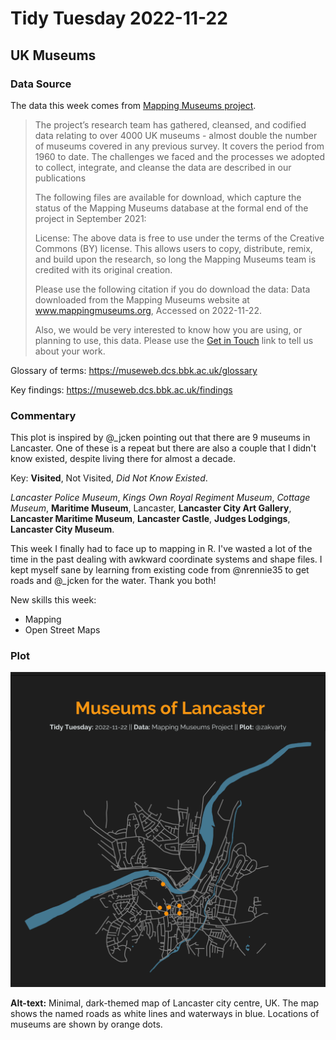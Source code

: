 # Tidy Tuesday 2022-11-22

## UK Museums

### Data Source

The data this week comes from [Mapping Museums project](https://museweb.dcs.bbk.ac.uk/data).

> The project’s research team has gathered, cleansed, and codified data relating to over 4000 UK museums - almost double the number of museums covered in any previous survey. It covers the period from 1960 to date. The challenges we faced and the processes we adopted to collect, integrate, and cleanse the data are described in our publications
>
> The following files are available for download, which capture the status of the Mapping Museums database at the formal end of the project in September 2021:
>
> License: The above data is free to use under the terms of the Creative Commons (BY) license. This allows users to copy, distribute, remix, and build upon the research, so long the Mapping Museums team is credited with its original creation.
>
> Please use the following citation if you do download the data: Data downloaded from the Mapping Museums website at www.mappingmuseums.org, Accessed on 2022-11-22.
>
> Also, we would be very interested to know how you are using, or planning to use, this data. Please use the [Get in Touch](https://museweb.dcs.bbk.ac.uk/contact) link to tell us about your work.

Glossary of terms: https://museweb.dcs.bbk.ac.uk/glossary

Key findings: https://museweb.dcs.bbk.ac.uk/findings


### Commentary

This plot is inspired by @_jcken pointing out that there are 9 museums in Lancaster. One of these is a repeat but there are also a couple that I didn't know existed, despite living there for almost a decade.

Key: **Visited**, Not Visited, _Did Not Know Existed_.

_Lancaster Police Museum_, _Kings Own Royal Regiment Museum_, _Cottage Museum_, **Maritime Museum**, Lancaster, **Lancaster City Art Gallery**, **Lancaster Maritime Museum**, **Lancaster Castle**, **Judges Lodgings**, **Lancaster City Museum**.


This week I finally had to face up to mapping in R. I've wasted a lot of the time in the past dealing with awkward coordinate systems and shape files. I kept myself sane by learning from existing code from @nrennie35 to get roads and @_jcken for the water. Thank you both!

New skills this week:

- Mapping
- Open Street Maps



### Plot

![](2022-11-22_lancaster-museums.png)

**Alt-text:** Minimal, dark-themed map of Lancaster city centre, UK. The map shows the named roads as white lines and waterways in blue. Locations of museums are shown by orange dots.
